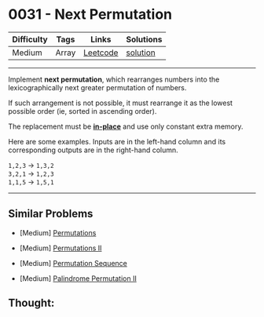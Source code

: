 # 0031 - Next Permutation

Difficulty  | Tags | Links | Solutions
----------- | ---- | ----- | -----
Medium | Array | [Leetcode](https://leetcode.com/problems/next-permutation) | [solution](https://leetcode.com/problems/next-permutation/solution/)


-----------

<p>Implement <strong>next permutation</strong>, which rearranges numbers into the lexicographically next greater permutation of numbers.</p>

<p>If such arrangement is not possible, it must rearrange it as the lowest possible order (ie, sorted in ascending order).</p>

<p>The replacement must be <strong><a href="http://en.wikipedia.org/wiki/In-place_algorithm" target="_blank">in-place</a></strong> and use only constant&nbsp;extra memory.</p>

<p>Here are some examples. Inputs are in the left-hand column and its corresponding outputs are in the right-hand column.</p>

<p><code>1,2,3</code> &rarr; <code>1,3,2</code><br />
<code>3,2,1</code> &rarr; <code>1,2,3</code><br />
<code>1,1,5</code> &rarr; <code>1,5,1</code></p>


-----------


## Similar Problems

- [Medium] [Permutations](permutations)

- [Medium] [Permutations II](permutations-ii)

- [Medium] [Permutation Sequence](permutation-sequence)

- [Medium] [Palindrome Permutation II](palindrome-permutation-ii)




## Thought:

